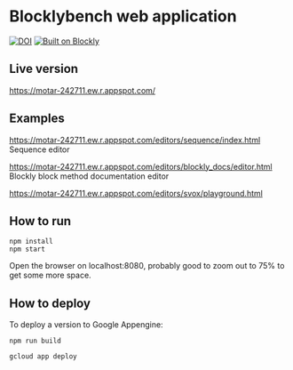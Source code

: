 
# Blocklybench web application
[![DOI](https://zenodo.org/badge/523855099.svg)](https://zenodo.org/badge/latestdoi/523855099)
[![Built on Blockly](https://tinyurl.com/built-on-blockly)](https://github.com/google/blockly)

## Live version
https://motar-242711.ew.r.appspot.com/

## Examples
https://motar-242711.ew.r.appspot.com/editors/sequence/index.html Sequence editor

https://motar-242711.ew.r.appspot.com/editors/blockly_docs/editor.html Blockly block method documentation editor

https://motar-242711.ew.r.appspot.com/editors/svox/playground.html

## How to run

```
npm install 
npm start
```

Open the browser on localhost:8080, probably good to zoom out to 75% to get some more space.

## How to deploy

To deploy a version to Google Appengine:

```
npm run build

gcloud app deploy
```
